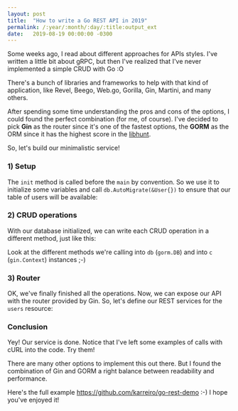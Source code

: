```yaml
---
layout: post
title:  "How to write a Go REST API in 2019"
permalink: /:year/:month/:day/:title:output_ext
date:   2019-08-19 00:00:00 -0300
---
```


Some weeks ago, I read about different approaches for APIs styles. I've written a little bit about gRPC, but then I've realized that I've never implemented a simple CRUD with Go :O

There's a bunch of libraries and frameworks to help with that kind of application, like Revel, Beego, Web.go, Gorilla, Gin, Martini, and many others.

After spending some time understanding the pros and cons of the options, I could found the perfect combination (for me, of course). I've decided to pick **Gin** as the router since it's one of the fastest options, the **GORM** as the ORM since it has the highest score in the [libhunt](https://go.libhunt.com/categories/529-orm).

So, let's build our minimalistic service!

### 1) Setup
The `init` method is called before the `main` by convention. So we use it to initialize some variables and call  `db.AutoMigrate(&User{})` to ensure that our table of users will be available:
<script src="https://gist.github.com/karreiro/61a40ef4d23992faf26b089590fce5d3.js"></script>

### 2) CRUD operations
With our database initialized, we can write each CRUD operation in a different method, just like this:

<script src="https://gist.github.com/karreiro/cc9631a4cc56de95004e8754f7d6017a.js"></script>

Look at the different methods we're calling into `db` (`gorm.DB`) and into `c` (`gin.Context`) instances ;-)

### 3) Router
OK, we've finally finished all the operations. Now, we can expose our API with the router provided by Gin. So, let's define our REST services for the `users` resource:
<script src="https://gist.github.com/karreiro/6f0054b55babf19f66d82e8665ce4ccf.js"></script>


### Conclusion

Yey! Our service is done. Notice that I've left some examples of calls with cURL into the code. Try them!

There are many other options to implement this out there. But I found the combination of Gin and GORM a right balance between readability and performance.

Here's the full example https://github.com/karreiro/go-rest-demo :-) I hope you've enjoyed it!
